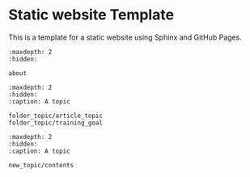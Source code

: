 # Static website Template

This is a template for a static website using Sphinx and GitHub Pages.

```{toctree}
:maxdepth: 2
:hidden:

about
```

```{toctree}
:maxdepth: 2
:hidden:
:caption: A topic

folder_topic/article_topic
folder_topic/training_goal
```

```{toctree}
:maxdepth: 2
:hidden:
:caption: A topic

new_topic/contents
```